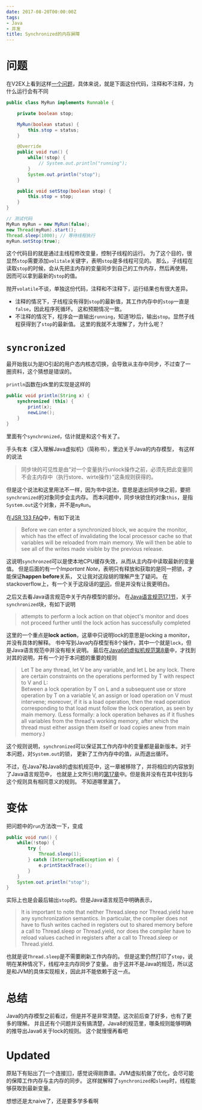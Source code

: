 ```yaml
---
date: 2017-08-20T00:00:00Z
tags:
- Java
- 并发
title: Synchronized的内存屏障
---
```


# 问题

在V2EX上看到这样[一个问题][]，具体来说，就是下面这份代码，注释和不注释，为什么运行会有不同
```java
public class MyRun implements Runnable {

	private boolean stop;

	MyRun(boolean status) {
		this.stop = status;
	}

	@Override
	public void run() {
		while(!stop) {
			// System.out.println("running");
		}
		System.out.println("stop");
	}

	public void setStop(boolean stop) {
		this.stop = stop;
	}
}

// 测试代码
MyRun myRun = new MyRun(false);
new Thread(myRun).start();
Thread.sleep(1000); // 等待线程执行
myRun.setStop(true);
```

这个代码目的就是通过主线程修改变量，控制子线程的运行。
为了这个目的，很显然`stop`需要添加`volitale`关键字，表明`stop`是多线程可见的。
那么，子线程在读取`stop`的时候，会从先把主内存的变量同步到自己的工作内存，然后再使用，
因而可以拿到最新的`stop`的值。

抛开`volatile`不谈，单独这份代码，注释和不注释下，运行结果也有很大差异。
* 注释的情况下，子线程没有得到`stop`的最新值，其工作内存中的`stop`一直是`false`，因此程序死循环。
这和预期情况一致。
* 不注释的情况下，程序会一直输出`running`，知道1秒后，输出`stop`。显然子线程获得到了`stop`的最新值。
  这里的我就不太理解了，为什么呢？

# `syncronized`
最开始我以为是IO引起的用户态内核态切换，会导致从主存中同步，不过查了一圈资料，这个猜想是错误的。

`println`函数在jdk里的实现是这样的
```java
public void println(String x) {
    synchronized (this) {
        print(x);
        newLine();
    }
}
```
里面有个`synchronized`，估计就是和这个有关了。

手头有本《深入理解Java虚拟机》（简称书），里边关于Java的内存模型，
有这样的说法
> 同步块的可见性是由“对一个变量执行unlock操作之前，必须先把此变量同不会主内存中（执行store、wirte操作）”这条规则获得的。

但是这个说法和这里用法不一样，因为书中说法，意思是退出同步块之前，要把`synchronized`的对象同步会主内存。
而本问题中，同步块锁住的对象`this`，是指`System.out`这个对象，并不是`myRun`。

在[JSR 133 FAQ][]中，有如下说法
> Before we can enter a synchronized block, we acquire the monitor, which has the effect of invalidating the local processor cache so that variables will be reloaded from main memory. We will then be able to see all of the writes made visible by the previous release.

这说明`synchronzed`可以是使本地CPU缓存失效，从而从主内存中读取最新的变量值。
但是后面的有一个*Important Note*，表明只有释放和获取的是同一把锁，才能保证**happen before**关系，
又让我对这段胡的理解产生了疑问。
在stackoverflow上，有一个关于这段话的[提问][]，但是并没有让我更明白。

之后又去看Java语言规范中关于内存模型的部分。
在[Java语言规范17.1节][JLS17.1]，关于`synchronized`块，有如下说明
> attempts to perform a lock action on that object's monitor and does not proceed further until the lock action has successfully completed  

这里的一个重点是**lock action**，这章中只说明lock的意思是locking a monitor，并没有具体的解释。
书中写到Java内存模型有8个操作，其中一个就是`lock`，但是Java语言规范中并没有相关说明。
最后在[Java6的虚拟机规范第8章][jvm6]中，才找到对其的说明，并有一个对于本问题的重要的规则

> Let T be any thread, let V be any variable, and let L be any lock. There are certain constraints on the operations performed by T with respect to V and L:  
> Between a lock operation by T on L and a subsequent use or store operation by T on a variable V, an assign or load operation on V must intervene; moreover, if it is a load operation, then the read operation corresponding to that load must follow the lock operation, as seen by main memory. (Less formally: a lock operation behaves as if it flushes all variables from the thread's working memory, after which the thread must either assign them itself or load copies anew from main memory.)

这个规则说明，`synchronized`可以保证其工作内存中的变量都是最新版本。对于本问题，对`System.out`的锁，
更新了工作内存中的值，从而退出循环。

不过，在Java7和Java8的虚拟机规范中，这一章被移除了，并将相应的内容放到了Java语言规范中，
也就是上文所引用的[第17章][JLS17.1]中。但是我并没有在其中找到与这个规则具有相同意义的规则。
不知道哪里漏了。

# 变体

把问题中的`run`方法改一下，变成
```java
public void run() {
    while(!stop) {
        try {
            Thread.sleep(1);
        } catch (InterruptedException e) {
            e.printStackTrace();
        }
    }
    System.out.println("stop");
}
```
实际上也是会最后输出`stop`的。但是Java语言规范中明确表示，
> It is important to note that neither Thread.sleep nor Thread.yield have any synchronization semantics. In particular, the compiler does not have to flush writes cached in registers out to shared memory before a call to Thread.sleep or Thread.yield, nor does the compiler have to reload values cached in registers after a call to Thread.sleep or Thread.yield.

也就是说`Thread.sleep`是不需要刷新工作内存的。
但是这里仍然打印了`stop`，说明在某种情况下，线程冲主内存同步了变量。
由于这并不是Java的规范，所以这是和JVM的具体实现相关，因此并不能依赖于这一点。

# 总结

Java的内存模型之前看过，但是并不是非常清楚。这次前后查了好多，也有了更多的理解。
并且还有个问题并没有搞清楚，Java8的规范里，哪条规则能够明确的推导出Java6关于lock的规则。
这个就慢慢再看吧

# Updated

原贴下有贴出了[一个连接][]，感觉说得刚靠谱。JVM虚拟机做了优化，会尽可能的保障工作内存与主内存的同步。
这样就解释了`synchronized`和`sleep`时，线程能够获取到最新变量。

想想还是太naive了，还是要多学多看啊


[一个问题]: https://www.v2ex.com/t/384263
[JSR 133 FAQ]: https://www.cs.umd.edu/~pugh/java/memoryModel/jsr-133-faq.html#synchronization
[提问]: https://stackoverflow.com/questions/1850270/memory-effects-of-synchronization-in-java
[JLS17.1]: http://docs.oracle.com/javase/specs/jls/se8/html/jls-17.html#jls-17.1
[jvm6]: https://docs.oracle.com/javase/specs/jvms/se6/html/Threads.doc.html
[一个链接]: http://www.cnblogs.com/cookiezhi/p/5774583.html